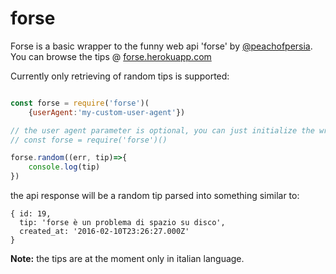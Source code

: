 # forse

Forse is a basic wrapper to the funny web api 'forse' by [@peachofpersia](https://twitter.com/peachofpersia). You can browse the tips @ [forse.herokuapp.com](http://forse.herokuapp.com)

Currently only retrieving of random tips is supported:

```javascript

const forse = require('forse')(
	{userAgent:'my-custom-user-agent'})

// the user agent parameter is optional, you can just initialize the wrapper with a null param.
// const forse = require('forse')()

forse.random((err, tip)=>{
	console.log(tip)
})


```

the api response will be a random tip parsed into something similar to:

```
{ id: 19,
  tip: 'forse è un problema di spazio su disco',
  created_at: '2016-02-10T23:26:27.000Z'
}
```

**Note:** the tips are at the moment only in italian language.

